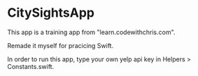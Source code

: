 # CitySightsApp

This app is a training app from "learn.codewithchris.com".

Remade it myself for pracicing Swift.

In order to run this app, type your own yelp api key in Helpers > Constants.swift. 
